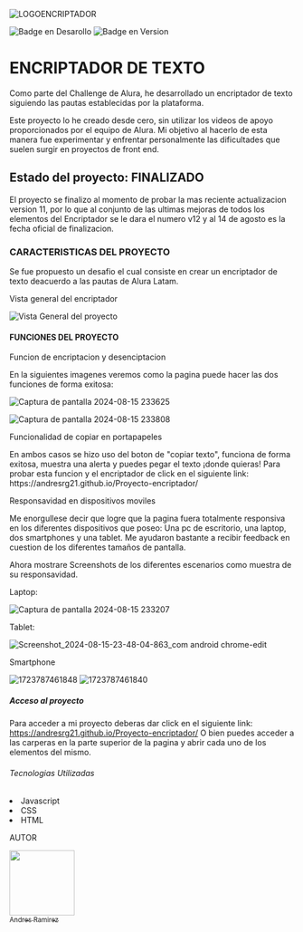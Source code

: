 
![LOGOENCRIPTADOR](https://github.com/user-attachments/assets/055892c1-a88b-40a0-9822-e1bd49fa4dc0)

![Badge en Desarollo](https://img.shields.io/badge/Progreso-Finalizado-blue)   ![Badge en Version](https://img.shields.io/badge/Encriptador_v12-blue)

<h1>ENCRIPTADOR DE TEXTO</h1>

Como parte del Challenge de Alura, he desarrollado un encriptador de texto siguiendo las pautas establecidas por la plataforma.

Este proyecto lo he creado desde cero, sin utilizar los videos de apoyo proporcionados por el equipo de Alura. Mi objetivo al hacerlo de esta manera fue experimentar y enfrentar personalmente las dificultades que suelen surgir en proyectos de front end.

<h2>Estado del proyecto: <strong>FINALIZADO</strong></h2>

El proyecto se finalizo al momento de probar la mas reciente actualizacion version 11, por lo que al conjunto de las ultimas mejoras de todos los elementos del Encriptador se le dara el numero v12 y al 14 de agosto es la fecha oficial de finalizacion.


<h3>CARACTERISTICAS DEL PROYECTO</h3>

Se fue propuesto un desafio el cual consiste en crear un encriptador de texto deacuerdo a las pautas de Alura Latam.

<p>Vista general del encriptador</p>

![Vista General del proyecto](https://github.com/user-attachments/assets/3111df74-48d1-4e7b-9ce5-f9f76d7dd917)


<h4>FUNCIONES DEL PROYECTO</h4>

<p>Funcion de encriptacion y desenciptacion</p>

En la siguientes imagenes veremos como la pagina puede hacer las dos funciones de forma exitosa:


![Captura de pantalla 2024-08-15 233625](https://github.com/user-attachments/assets/cae96a62-2bfa-40ba-bd50-c7ebdd65530a)


![Captura de pantalla 2024-08-15 233808](https://github.com/user-attachments/assets/c2852014-fc28-464c-b396-07f830ec9004)


<p> Funcionalidad de copiar en portapapeles </p>
En ambos casos se hizo uso del boton de "copiar texto", funciona de forma exitosa, muestra una alerta y puedes pegar el texto ¡donde quieras! Para probar esta funcion y el encriptador de click en el siguiente link: https://andresrg21.github.io/Proyecto-encriptador/

<p>Responsavidad en dispositivos moviles</p>

Me enorgullese decir que logre que la pagina fuera totalmente responsiva en los diferentes dispositivos que poseo: Una pc de escritorio, una laptop, dos smartphones y una tablet. Me ayudaron bastante a recibir feedback en cuestion de los diferentes tamaños de pantalla.

Ahora mostrare Screenshots de los diferentes escenarios como muestra de su responsavidad.


Laptop:

![Captura de pantalla 2024-08-15 233207](https://github.com/user-attachments/assets/17ab6791-0411-4b80-930d-c8519cc0f310)


Tablet:

![Screenshot_2024-08-15-23-48-04-863_com android chrome-edit](https://github.com/user-attachments/assets/5f07c399-2b95-492e-b71b-5c11336b1162)


Smartphone

![1723787461848](https://github.com/user-attachments/assets/efba212d-7040-4674-a888-6eb278f33171)   ![1723787461840](https://github.com/user-attachments/assets/554fc5c0-688e-4eae-bc75-64087b40e696)


<h5>Acceso al proyecto</h5>

Para acceder a mi proyecto deberas dar click en el siguiente link: https://andresrg21.github.io/Proyecto-encriptador/
 O bien puedes acceder a las carperas en la parte superior de la pagina y abrir cada uno de los elementos del mismo.


<h6>Tecnologias Utilizadas</h6>

<li>Javascript</li>
<li>CSS</li>
<li>HTML</li>




<h7>AUTOR</h7>


[<img src="https://avatars.githubusercontent.com/u/173640893?v=4" width=115><br><sub>Andres Ramirez</sub>](https://github.com/AndresRG21)
